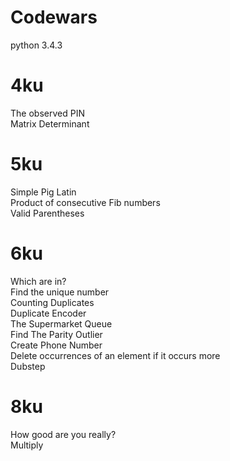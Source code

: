 Codewars
=============
python 3.4.3

# 4ku
 The observed PIN<br>
 Matrix Determinant<br>
 
# 5ku

 Simple Pig Latin<br>
 Product of consecutive Fib numbers<br>
 Valid Parentheses<br>

# 6ku
 Which are in?<br>
 Find the unique number<br>
 Counting Duplicates<br>
 Duplicate Encoder<br>
 The Supermarket Queue<br>
 Find The Parity Outlier<br>
 Create Phone Number<br>
 Delete occurrences of an element if it occurs more <br>
 Dubstep<br>

# 8ku
 How good are you really?<br>
 Multiply<br>